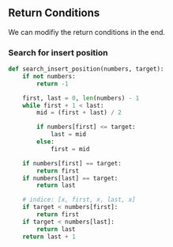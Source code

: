 ## Return Conditions

We can modifiy the return conditions in the end.

### Search for insert position
```python
def search_insert_position(numbers, target):
    if not numbers:
        return -1

    first, last = 0, len(numbers) - 1
    while first + 1 < last:
        mid = (first + last) / 2

        if numbers[first] <= target:
            last = mid
        else:
            first = mid

    if numbers[first] == target:
        return first
    if numbers[last] == target:
        return last

    # indice: [x, first, x, last, x]
    if target < numbers[first]:
        return first
    if target < numbers[last]:
        return last
    return last + 1
```